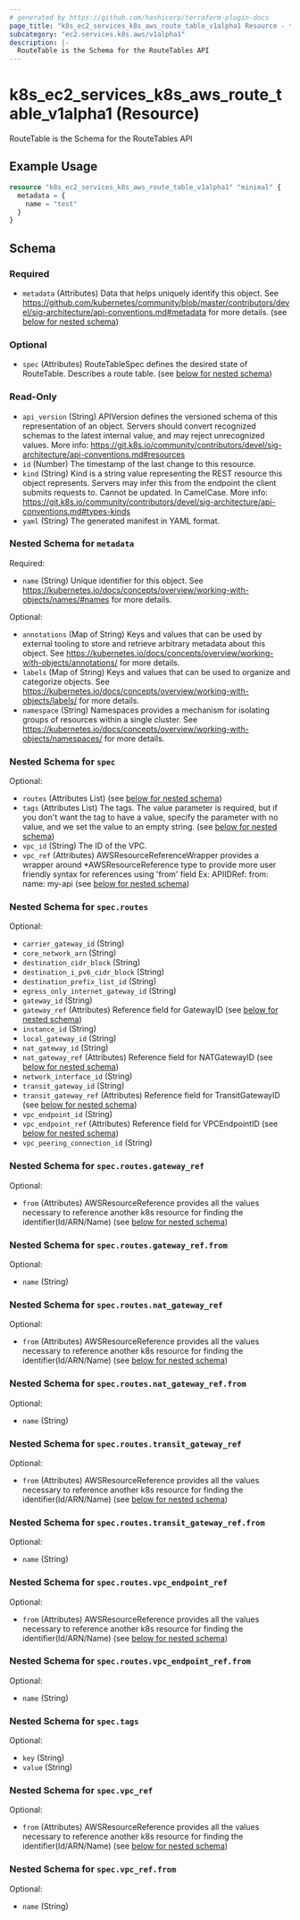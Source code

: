 ```yaml
---
# generated by https://github.com/hashicorp/terraform-plugin-docs
page_title: "k8s_ec2_services_k8s_aws_route_table_v1alpha1 Resource - terraform-provider-k8s"
subcategory: "ec2.services.k8s.aws/v1alpha1"
description: |-
  RouteTable is the Schema for the RouteTables API
---
```


# k8s_ec2_services_k8s_aws_route_table_v1alpha1 (Resource)

RouteTable is the Schema for the RouteTables API

## Example Usage

```terraform
resource "k8s_ec2_services_k8s_aws_route_table_v1alpha1" "minimal" {
  metadata = {
    name = "test"
  }
}
```

<!-- schema generated by tfplugindocs -->
## Schema

### Required

- `metadata` (Attributes) Data that helps uniquely identify this object. See https://github.com/kubernetes/community/blob/master/contributors/devel/sig-architecture/api-conventions.md#metadata for more details. (see [below for nested schema](#nestedatt--metadata))

### Optional

- `spec` (Attributes) RouteTableSpec defines the desired state of RouteTable.  Describes a route table. (see [below for nested schema](#nestedatt--spec))

### Read-Only

- `api_version` (String) APIVersion defines the versioned schema of this representation of an object. Servers should convert recognized schemas to the latest internal value, and may reject unrecognized values. More info: https://git.k8s.io/community/contributors/devel/sig-architecture/api-conventions.md#resources
- `id` (Number) The timestamp of the last change to this resource.
- `kind` (String) Kind is a string value representing the REST resource this object represents. Servers may infer this from the endpoint the client submits requests to. Cannot be updated. In CamelCase. More info: https://git.k8s.io/community/contributors/devel/sig-architecture/api-conventions.md#types-kinds
- `yaml` (String) The generated manifest in YAML format.

<a id="nestedatt--metadata"></a>
### Nested Schema for `metadata`

Required:

- `name` (String) Unique identifier for this object. See https://kubernetes.io/docs/concepts/overview/working-with-objects/names/#names for more details.

Optional:

- `annotations` (Map of String) Keys and values that can be used by external tooling to store and retrieve arbitrary metadata about this object. See https://kubernetes.io/docs/concepts/overview/working-with-objects/annotations/ for more details.
- `labels` (Map of String) Keys and values that can be used to organize and categorize objects. See https://kubernetes.io/docs/concepts/overview/working-with-objects/labels/ for more details.
- `namespace` (String) Namespaces provides a mechanism for isolating groups of resources within a single cluster. See https://kubernetes.io/docs/concepts/overview/working-with-objects/namespaces/ for more details.


<a id="nestedatt--spec"></a>
### Nested Schema for `spec`

Optional:

- `routes` (Attributes List) (see [below for nested schema](#nestedatt--spec--routes))
- `tags` (Attributes List) The tags. The value parameter is required, but if you don't want the tag to have a value, specify the parameter with no value, and we set the value to an empty string. (see [below for nested schema](#nestedatt--spec--tags))
- `vpc_id` (String) The ID of the VPC.
- `vpc_ref` (Attributes) AWSResourceReferenceWrapper provides a wrapper around *AWSResourceReference type to provide more user friendly syntax for references using 'from' field Ex: APIIDRef: from: name: my-api (see [below for nested schema](#nestedatt--spec--vpc_ref))

<a id="nestedatt--spec--routes"></a>
### Nested Schema for `spec.routes`

Optional:

- `carrier_gateway_id` (String)
- `core_network_arn` (String)
- `destination_cidr_block` (String)
- `destination_i_pv6_cidr_block` (String)
- `destination_prefix_list_id` (String)
- `egress_only_internet_gateway_id` (String)
- `gateway_id` (String)
- `gateway_ref` (Attributes) Reference field for GatewayID (see [below for nested schema](#nestedatt--spec--routes--gateway_ref))
- `instance_id` (String)
- `local_gateway_id` (String)
- `nat_gateway_id` (String)
- `nat_gateway_ref` (Attributes) Reference field for NATGatewayID (see [below for nested schema](#nestedatt--spec--routes--nat_gateway_ref))
- `network_interface_id` (String)
- `transit_gateway_id` (String)
- `transit_gateway_ref` (Attributes) Reference field for TransitGatewayID (see [below for nested schema](#nestedatt--spec--routes--transit_gateway_ref))
- `vpc_endpoint_id` (String)
- `vpc_endpoint_ref` (Attributes) Reference field for VPCEndpointID (see [below for nested schema](#nestedatt--spec--routes--vpc_endpoint_ref))
- `vpc_peering_connection_id` (String)

<a id="nestedatt--spec--routes--gateway_ref"></a>
### Nested Schema for `spec.routes.gateway_ref`

Optional:

- `from` (Attributes) AWSResourceReference provides all the values necessary to reference another k8s resource for finding the identifier(Id/ARN/Name) (see [below for nested schema](#nestedatt--spec--routes--gateway_ref--from))

<a id="nestedatt--spec--routes--gateway_ref--from"></a>
### Nested Schema for `spec.routes.gateway_ref.from`

Optional:

- `name` (String)



<a id="nestedatt--spec--routes--nat_gateway_ref"></a>
### Nested Schema for `spec.routes.nat_gateway_ref`

Optional:

- `from` (Attributes) AWSResourceReference provides all the values necessary to reference another k8s resource for finding the identifier(Id/ARN/Name) (see [below for nested schema](#nestedatt--spec--routes--nat_gateway_ref--from))

<a id="nestedatt--spec--routes--nat_gateway_ref--from"></a>
### Nested Schema for `spec.routes.nat_gateway_ref.from`

Optional:

- `name` (String)



<a id="nestedatt--spec--routes--transit_gateway_ref"></a>
### Nested Schema for `spec.routes.transit_gateway_ref`

Optional:

- `from` (Attributes) AWSResourceReference provides all the values necessary to reference another k8s resource for finding the identifier(Id/ARN/Name) (see [below for nested schema](#nestedatt--spec--routes--transit_gateway_ref--from))

<a id="nestedatt--spec--routes--transit_gateway_ref--from"></a>
### Nested Schema for `spec.routes.transit_gateway_ref.from`

Optional:

- `name` (String)



<a id="nestedatt--spec--routes--vpc_endpoint_ref"></a>
### Nested Schema for `spec.routes.vpc_endpoint_ref`

Optional:

- `from` (Attributes) AWSResourceReference provides all the values necessary to reference another k8s resource for finding the identifier(Id/ARN/Name) (see [below for nested schema](#nestedatt--spec--routes--vpc_endpoint_ref--from))

<a id="nestedatt--spec--routes--vpc_endpoint_ref--from"></a>
### Nested Schema for `spec.routes.vpc_endpoint_ref.from`

Optional:

- `name` (String)




<a id="nestedatt--spec--tags"></a>
### Nested Schema for `spec.tags`

Optional:

- `key` (String)
- `value` (String)


<a id="nestedatt--spec--vpc_ref"></a>
### Nested Schema for `spec.vpc_ref`

Optional:

- `from` (Attributes) AWSResourceReference provides all the values necessary to reference another k8s resource for finding the identifier(Id/ARN/Name) (see [below for nested schema](#nestedatt--spec--vpc_ref--from))

<a id="nestedatt--spec--vpc_ref--from"></a>
### Nested Schema for `spec.vpc_ref.from`

Optional:

- `name` (String)


